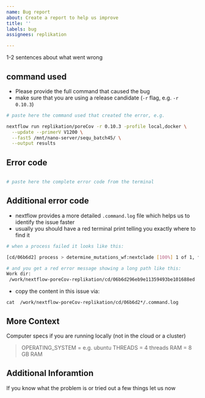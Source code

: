 ```yaml
---
name: Bug report
about: Create a report to help us improve
title: ''
labels: bug
assignees: replikation

---
```


1-2 sentences about what went wrong

## command used

* Please provide the full command  that caused the bug
* make sure that you are using a release candidate (`-r` flag, e.g. `-r 0.10.3`)

```bash
# paste here the command used that created the error, e.g.

nextflow run replikation/poreCov -r 0.10.3 -profile local,docker \
  --update --primerV V1200 \
  --fast5 /mnt/nano-server/sequ_batch45/ \
  --output results
```

## Error code

```bash

# paste here the complete error code from the terminal

```

## Additional error code
* nextflow provides a more detailed `.command.log` file which helps us to identify the issue faster
* usually you should have a red terminal print telling you exactly where to find it

```bash
# when a process failed it looks like this:

[cd/06b6d2] process > determine_mutations_wf:nextclade [100%] 1 of 1, failed: 1 ✘

# and you get a red error message showing a long path like this:
Work dir: 
 /work/nextflow-poreCov-replikation/cd/06b6d296eb9e11359493be101688ed
```
* copy the content in this issue via: 
```
cat  /work/nextflow-poreCov-replikation/cd/06b6d2*/.command.log
```

## More Context
Computer specs if you are running locally (not in the cloud or a cluster)

> OPERATING_SYSTEM = e.g. ubuntu 
> THREADS =  4 threads
> RAM = 8 GB RAM

## Additional Inforamtion
If you know what the problem is or tried out a few things let us now

